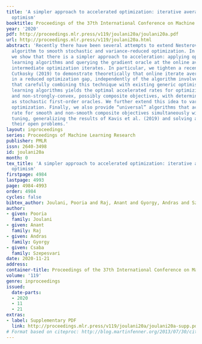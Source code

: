 ```yaml
---
title: 'A simpler approach to accelerated optimization: iterative averaging meets
  optimism'
booktitle: Proceedings of the 37th International Conference on Machine Learning
year: '2020'
pdf: http://proceedings.mlr.press/v119/joulani20a/joulani20a.pdf
url: http://proceedings.mlr.press/v119/joulani20a.html
abstract: 'Recently there have been several attempts to extend Nesterov’s accelerated
  algorithm to smooth stochastic and variance-reduced optimization. In this paper,
  we show that there is a simpler approach to acceleration: applying optimistic online
  learning algorithms and querying the gradient oracle at the online average of the
  intermediate optimization iterates. In particular, we tighten a recent result of
  Cutkosky (2019) to demonstrate theoretically that online iterate averaging results
  in a reduced optimization gap, independently of the algorithm involved. We show
  that carefully combining this technique with existing generic optimistic online
  learning algorithms yields the optimal accelerated rates for optimizing strongly-convex
  and non-strongly-convex, possibly composite objectives, with deterministic as well
  as stochastic first-order oracles. We further extend this idea to variance-reduced
  optimization. Finally, we also provide “universal” algorithms that achieve the optimal
  rate for smooth and non-smooth composite objectives simultaneously without further
  tuning, generalizing the results of Kavis et al. (2019) and solving a number of
  their open problems.'
layout: inproceedings
series: Proceedings of Machine Learning Research
publisher: PMLR
issn: 2640-3498
id: joulani20a
month: 0
tex_title: 'A simpler approach to accelerated optimization: iterative averaging meets
  optimism'
firstpage: 4984
lastpage: 4993
page: 4984-4993
order: 4984
cycles: false
bibtex_author: Joulani, Pooria and Raj, Anant and Gyorgy, Andras and Szepesvari, Csaba
author:
- given: Pooria
  family: Joulani
- given: Anant
  family: Raj
- given: Andras
  family: Gyorgy
- given: Csaba
  family: Szepesvari
date: 2020-11-21
address: 
container-title: Proceedings of the 37th International Conference on Machine Learning
volume: '119'
genre: inproceedings
issued:
  date-parts:
  - 2020
  - 11
  - 21
extras:
- label: Supplementary PDF
  link: http://proceedings.mlr.press/v119/joulani20a/joulani20a-supp.pdf
# Format based on citeproc: http://blog.martinfenner.org/2013/07/30/citeproc-yaml-for-bibliographies/
---
```

